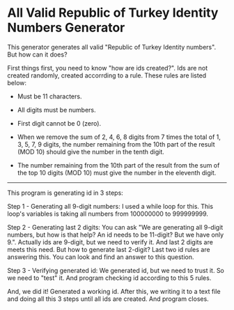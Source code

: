 # All Valid Republic of Turkey Identity Numbers Generator
This generator generates all valid "Republic of Turkey Identity numbers". But how can it does?

First things first, you need to know "how are ids created?". Ids are not created randomly, created accorrding to a rule. These rules are listed below:

* Must be 11 characters.

* All digits must be numbers.

* First digit cannot be 0 (zero).

* When we remove the sum of 2, 4, 6, 8 digits from 7 times the total of 1, 3, 5, 7, 9 digits, the number remaining from the 10th part of the result (MOD 10) should give the number in the tenth digit.

* The number remaining from the 10th part of the result from the sum of the top 10 digits (MOD 10) must give the number in the eleventh digit.

-----------------------------------------------------------------------------------------------------------------------------------------------------------------------------------

This program is generating id in 3 steps:

Step 1 - Generating all 9-digit numbers: I used a while loop for this. This loop's variables is taking all numbers from 100000000 to 999999999.

Step 2 - Generating last 2 digits: You can ask "We are generating all 9-digit numbers, but how is that help? An id needs to be 11-digit? But we have only 9.". Actually ids are 9-digit, but we need to verify it. And last 2 digits are meets this need. But how to generate last 2-digit? Last two id rules are answering this. You can look and find an answer to this question.

Step 3 - Verifying generated id: We generated id, but we need to trust it. So we need to "test" it. And program checking id according to this 5 rules.

And, we did it! Generated a working id. After this, we writing it to a text file and doing all this 3 steps until all ids are created. And program closes.

